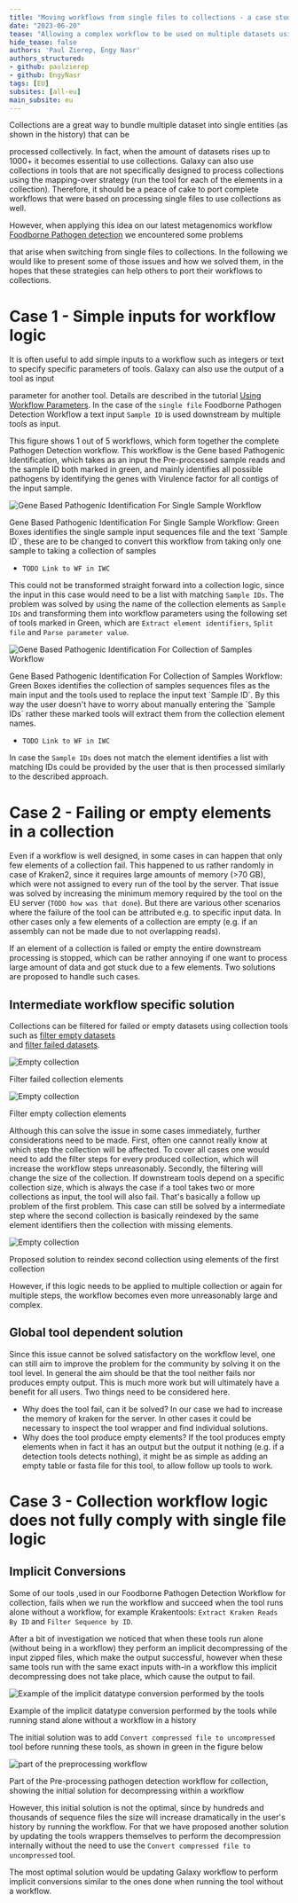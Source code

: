 ```yaml
---
title: "Moving workflows from single files to collections - a case study"
date: "2023-06-20"
tease: "Allowing a complex workflow to be used on multiple datasets using collections."
hide_tease: false
authors: 'Paul Zierep, Engy Nasr'
authors_structured:
- github: paulzierep
- github: EngyNasr
tags: [EU]
subsites: [all-eu]
main_subsite: eu
---
```



Collections are a great way to bundle multiple dataset into single entities (as shown in the history) that can be 

processed collectively. In fact, when the amount of datasets rises up to 1000+ it becomes essential to use collections.
Galaxy can also use collections in tools that are not specifically designed to process 
collections using the mapping-over strategy (run the tool for each of the elements in a collection). 
Therefore, it should be a peace of cake to port complete workflows that 
were based on processing single files to use collections as well.

However, when applying this idea on our latest metagenomics workflow  [Foodborne Pathogen detection](https://training.galaxyproject.org/training-material/topics/metagenomics/tutorials/pathogen-detection-from-nanopore-foodborne-data/tutorial.html) we encountered some problems 

that arise when switching from single files to collections. 
In the following we would like to present some of those issues and how we solved them, in the hopes that these strategies can help
others to port their workflows to collections.

# Case 1 - Simple inputs for workflow logic

It is often useful to add simple inputs to a workflow such as integers or text to specify specific parameters of tools. Galaxy can also use the output of a tool as input

parameter for another tool. Details are described in the tutorial [Using Workflow Parameters](https://training.galaxyproject.org/training-material/topics/galaxy-interface/tutorials/workflow-parameters/tutorial.html). In the case of the `single file` Foodborne Pathogen Detection Workflow a text input `Sample ID` is used downstream by multiple tools as input.

This figure shows 1 out of 5 workflows, which form together the complete Pathogen Detection workflow. This workflow is the Gene based Pathogenic Identification, which takes as an input the Pre-processed sample reads and the sample ID both marked in green, and mainly identifies all possible pathogens by identifying the genes with Virulence factor for all contigs of the input sample.

![Gene Based Pathogenic Identification For Single Sample Workflow](./figs/genebasedWF_single_marked.png)

</div>  
<figcaption>
  Gene Based Pathogenic Identification For Single Sample Workflow: Green Boxes identifies the single sample input sequences file and the text `Sample ID`, these are to be changed to convert this workflow from taking only one sample to taking a collection of samples 
</figcaption>
</div>


* `TODO Link to WF in IWC`

This could not be transformed straight forward into a collection logic, since the input in this case would need to be a list with matching `Sample IDs`.
The problem was solved by using the name of the collection elements as `Sample IDs` and transforming them into workflow parameters using the following set of tools marked in Green, which are `Extract element identifiers`, `Split file` and `Parse parameter value`.

![Gene Based Pathogenic Identification For Collection of Samples Workflow](./figs/genebasedWF_collection_marked.png)

</div>  
<figcaption>
  Gene Based Pathogenic Identification For Collection of Samples Workflow: Green Boxes identifies the collection of samples sequences files as the main input and the tools used to replace the input text `Sample ID`. By this way the user doesn't have to worry about manually entering the `Sample IDs` rather these marked tools will extract them from the collection element names.
</figcaption>
</div>

* `TODO Link to WF in IWC`

In case the `Sample IDs` does not match the element identifies a list with matching IDs could 
be provided by the user that is then processed similarly to the described approach.

# Case 2 - Failing or empty elements in a collection

Even if a workflow is well designed, in some cases in can happen that only few elements of a collection fail. This happened to us rather randomly in case of Kraken2, since
it requires large amounts of memory (>70 GB), which were not assigned to every run of the tool by the server. That issue was solved by increasing the minimum memory required by the tool on the EU server (`TODO how was that done`). But there are various other scenarios where the failure of the tool can be attributed e.g. to specific input data. In other cases only a few elements of a collection are empty (e.g. if an assembly can not be made due to not overlapping reads).

If an element of a collection is failed or empty the entire downstream processing is stopped, which can be rather annoying if one want to process large amount of data and got stuck due 
to a few elements. Two solutions are proposed to handle such cases.

## Intermediate workflow specific solution

Collections can be filtered for failed or empty datasets using collection tools such as [filter empty datasets](https://usegalaxy.eu/?tool_id=__FILTER_EMPTY_DATASETS__&version=1.0.0)  
and [filter failed datasets](https://usegalaxy.eu/?tool_id=__FILTER_FAILED_DATASETS__&version=1.0.0). 

<div class="center">
<div class="img-sizer" style="width: 100%">

![Empty collection](./figs/empty_collection.png)

</div>  
<figcaption>
  Filter failed collection elements
</figcaption>
</div>

<div class="center">
<div class="img-sizer" style="width: 100%">

![Empty collection](./figs/failed_collection.png)

</div>  
<figcaption>
  Filter empty collection elements
</figcaption>
</div>


Although this can solve the issue in some cases immediately, further considerations need to be made. 
First, often one cannot really know at which step the collection will be affected.
To cover all cases one would need to add the filter steps for every produced collection, which will increase the workflow steps unreasonably. 
Secondly, the filtering will change the size of the collection. If downstream tools depend on a specific collection size, which is always the case if a tool
takes two or more collections as input, the tool will also fail. That's basically a follow up problem of the first problem.
This case can still be solved by a intermediate step where the second collection is basically reindexed by the same element identifiers then the collection with
missing elements. 

<div class="center">
<div class="img-sizer" style="width: 100%">

![Empty collection](./figs/reindex_collection.png)

</div>  
<figcaption>
  Proposed solution to reindex second collection using elements of the first collection
</figcaption>
</div>  

However, if this logic needs to be applied to multiple collection or again for multiple steps, the workflow becomes even more unreasonably large and complex. 

## Global tool dependent solution

Since this issue cannot be solved satisfactory on the workflow level, one can still aim to improve the problem for the community by solving it on the tool level.
In general the aim should be that the tool neither fails nor produces empty output. This is much more work but will ultimately have a benefit for all users.
Two things need to be considered here.

* Why does the tool fail, can it be solved? In our case we had to increase the memory of kraken for the server. In other cases it could be necessary to inspect the tool wrapper 
    and find individual solutions.
* Why does the tool produce empty elements? If the tool produces empty elements when in fact it has an output but the output it nothing (e.g. if a detection tools detects nothing), it
might be as simple as adding an empty table or fasta file for this tool, to allow follow up tools to work.

# Case 3 - Collection workflow logic does not fully comply with single file logic 

## Implicit Conversions

Some of our tools ,used in our Foodborne Pathogen Detection Workflow for collection, fails when we run the workflow and succeed when the tool runs alone without a workflow, for example Krakentools: `Extract Kraken Reads By ID` and `Filter Sequence by ID`.

After a bit of investigation we noticed that when these tools run alone (without being in a workflow) they perform an implicit decompressing of the input zipped files, which make the output successful, however when these same tools run with the same exact inputs with-in a workflow this implicit decompressing does not take place, which cause the output to fail.

![Example of the implicit datatype conversion performed by the tools](./figs/implicit_datatype_coversion.png)

</div>  
<figcaption>
  Example of the implicit datatype conversion performed by the tools while running stand alone without a workflow in a history
</figcaption>
</div>  

The initial solution was to add `Convert compressed file to uncompressed` tool before running these tools, as shown in green in the figure below

![part of the preprocessing workflow](./figs/preprocessing_WFpart_collection_marked.png)

</div>  
<figcaption>
  Part of the Pre-processing pathogen detection workflow for collection, showing the initial solution for decompressing within a workflow
</figcaption>
</div>  

However, this initial solution is not the optimal, since by hundreds and thousands of sequence files the size will increase dramatically in the user's history by running the workflow. For that we have proposed another solution by updating the tools wrappers themselves to perform the decompression internally without the need to use the `Convert compressed file to uncompressed` tool.

The most optimal solution would be updating Galaxy workflow to perform implicit conversions similar to the ones done when running the tool without a workflow.


